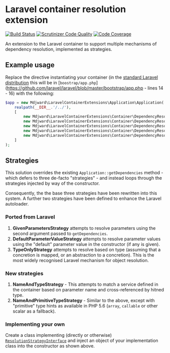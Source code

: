# Laravel container resolution extension #

[![Build Status](https://scrutinizer-ci.com/g/mdjward/laravel-container-resolution-extension/badges/build.png?b=master)](https://scrutinizer-ci.com/g/mdjward/laravel-container-resolution-extension/build-status/master)
[![Scrutinizer Code Quality](https://scrutinizer-ci.com/g/mdjward/laravel-container-resolution-extension/badges/quality-score.png?b=master)](https://scrutinizer-ci.com/g/mdjward/laravel-container-resolution-extension/?branch=master)
[![Code Coverage](https://scrutinizer-ci.com/g/mdjward/laravel-container-resolution-extension/badges/coverage.png?b=master)](https://scrutinizer-ci.com/g/mdjward/laravel-container-resolution-extension/?branch=master)

An extension to the Laravel container to support multiple mechanisms of dependency resolution, implemented as strategies.

## Example usage ##

Replace the directive instantiating your container (in the [standard Laravel distribution](http://github.com/laravel/laravel) this will be in [`boostrap/app.php`](https://github.com/laravel/laravel/blob/master/bootstrap/app.php - lines 14 - 16) with the following:

```php
$app = new Mdjward\LaravelContainerExtensions\Application\Application(
    realpath(__DIR__.'/../'),
    [
        new Mdjward\LaravelContainerExtensions\Container\DependencyResolutionStrategy\GivenParametersStrategy(),
        new Mdjward\LaravelContainerExtensions\Container\DependencyResolutionStrategy\NameAndTypeStrategy(),
        new Mdjward\LaravelContainerExtensions\Container\DependencyResolutionStrategy\NameAndPrimitiveTypeStrategy(),
        new Mdjward\LaravelContainerExtensions\Container\DependencyResolutionStrategy\TypeOnlyStrategy(),
        new Mdjward\LaravelContainerExtensions\Container\DependencyResolutionStrategy\DefaultParameterValueStrategy(),
    ]
);
```

## Strategies ##

This solution overrides the existing `Application::getDependencies` method - which defers to three de-facto "strategies" - and instead loops through the strategies injected by way of the constructor.

Consequently, the the base three strategies have been rewritten into this system.  A further two strategies have been defined to enhance the Laravel autoloader.

### Ported from Laravel ###

1. **GivenParametersStrategy** attempts to resolve parameters using the second argument passed to `getDependencies`.
2. **DefaultParameterValueStrategy** attempts to resolve parameter values using the "default" parameter value in the constructor (if any is given).
3. **TypeOnlyStrategy** attempts to resolve based on type (assuming that a concretion is mapped, or an abstraction to a concretion).  This is the most widely recognised Laravel mechanism for object resolution.

### New strategies ###

1. **NameAndTypeStrategy** - This attempts to match a service defined in the container based on parameter name and cross-referenced by hitned type.
2. **NameAndPrimitiveTypeStrategy** - Similar to the above, except with "primitive" type hints as available in PHP 5.6 (`array`, `callable` or other scalar as a fallback).

### Implementing your own ###

Create a class implementing (directly or otherwise) [`ResolutionStrategyInterface`](https://github.com/mdjward/laravel-container-resolution-extension/blob/master/src/Mdjward/LaravelContainerExtensions/Container/DependencyResolutionStrategy/ResolutionStrategyInterface.php) and inject an object of your implementation class into the constructor as shown above.

